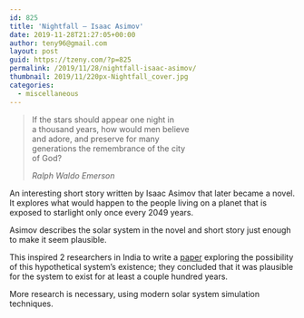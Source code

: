 ```yaml
---
id: 825
title: 'Nightfall – Isaac Asimov'
date: 2019-11-28T21:27:05+00:00
author: teny96@gmail.com
layout: post
guid: https://tzeny.com/?p=825
permalink: /2019/11/28/nightfall-isaac-asimov/
thumbnail: 2019/11/220px-Nightfall_cover.jpg
categories:
  - miscellaneous
---
```

<blockquote class="wp-block-quote">
  <p>
    If the stars should appear one night in<br /> a thousand years, how would men believe<br /> and adore, and preserve for many<br /> generations the remembrance of the city<br /> of God?
  </p>
  
  <cite>Ralph Waldo Emerson</cite>
</blockquote>

An interesting short story written by Isaac Asimov that later became a novel. It explores what would happen to the people living on a planet that is exposed to starlight only once every 2049 years.

Asimov describes the solar system in the novel and short story just enough to make it seem plausible. 

This inspired 2 researchers in India to write a <a rel="noreferrer noopener" aria-label="paper (opens in a new tab)" href="https://arxiv.org/pdf/1407.4895.pdf" target="_blank">paper</a> exploring the possibility of this hypothetical system’s existence; they concluded that it was plausible for the system to exist for at least a couple hundred years. 

More research is necessary, using modern solar system simulation techniques.
